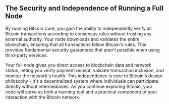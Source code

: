 ## The Security and Independence of Running a Full Node

By running Bitcoin Core, you gain the ability to independently verify all Bitcoin transactions according to consensus rules without trusting any external authority. Your node downloads and validates the entire blockchain, ensuring that all transactions follow Bitcoin's rules. This provides fundamental security guarantees that aren't possible when using third-party services.

Your full node gives you direct access to blockchain data and network status, letting you verify payment receipt, validate transaction inclusion, and monitor the network's health. This independence is core to Bitcoin's design philosophy - it's a decentralized system where individuals can participate directly without intermediaries. As you continue exploring Bitcoin, your node will serve as both a learning tool and a practical component of your interaction with the Bitcoin network.